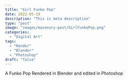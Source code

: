 ```yaml
---
title: "Girl Funko Pop"
date: 2022-05-19
description: "This is meta description"
type: "post"
image: "images/masonary-post/GirlFunkoPop.png"
categories: 
  - "Digital Art"
tags:
  - "Render"
  - "Blender"
  - "Photoshop"
draft: "false"
---
```



A Funko Pop Rendered in Blender and edited in Photoshop




